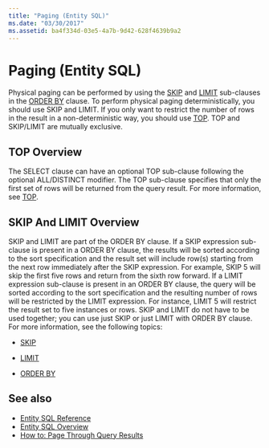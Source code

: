 ```yaml
---
title: "Paging (Entity SQL)"
ms.date: "03/30/2017"
ms.assetid: ba4f334d-03e5-4a7b-9d42-628f4639b9a2
---
```

# Paging (Entity SQL)
Physical paging can be performed by using the [SKIP](../../../../../../docs/framework/data/adonet/ef/language-reference/skip-entity-sql.md) and [LIMIT](../../../../../../docs/framework/data/adonet/ef/language-reference/limit-entity-sql.md) sub-clauses in the [ORDER BY](../../../../../../docs/framework/data/adonet/ef/language-reference/order-by-entity-sql.md) clause. To perform physical paging deterministically, you should use SKIP and LIMIT. If you only want to restrict the number of rows in the result in a non-deterministic way, you should use [TOP](../../../../../../docs/framework/data/adonet/ef/language-reference/top-entity-sql.md). TOP and SKIP/LIMIT are mutually exclusive.  
  
## TOP Overview  
 The SELECT clause can have an optional TOP sub-clause following the optional ALL/DISTINCT modifier. The TOP sub-clause specifies that only the first set of rows will be returned from the query result. For more information, see [TOP](../../../../../../docs/framework/data/adonet/ef/language-reference/top-entity-sql.md).  
  
## SKIP And LIMIT Overview  
 SKIP and LIMIT are part of the ORDER BY clause. If a SKIP expression sub-clause is present in a ORDER BY clause, the results will be sorted according to the sort specification and the result set will include row(s) starting from the next row immediately after the SKIP expression. For example, SKIP 5 will skip the first five rows and return from the sixth row forward. If a LIMIT expression sub-clause is present in an ORDER BY clause, the query will be sorted according to the sort specification and the resulting number of rows will be restricted by the LIMIT expression. For instance, LIMIT 5 will restrict the result set to five instances or rows. SKIP and LIMIT do not have to be used together; you can use just SKIP or just LIMIT with ORDER BY clause. For more information, see the following topics:  
  
- [SKIP](../../../../../../docs/framework/data/adonet/ef/language-reference/skip-entity-sql.md)  
  
- [LIMIT](../../../../../../docs/framework/data/adonet/ef/language-reference/limit-entity-sql.md)  
  
- [ORDER BY](../../../../../../docs/framework/data/adonet/ef/language-reference/order-by-entity-sql.md)  
  
## See also

- [Entity SQL Reference](../../../../../../docs/framework/data/adonet/ef/language-reference/entity-sql-reference.md)
- [Entity SQL Overview](../../../../../../docs/framework/data/adonet/ef/language-reference/entity-sql-overview.md)
- [How to: Page Through Query Results](https://docs.microsoft.com/previous-versions/dotnet/netframework-4.0/bb738702(v=vs.100))

